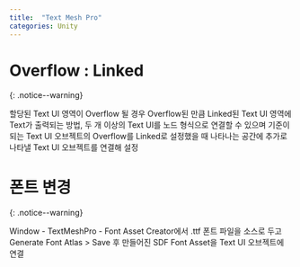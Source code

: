 ```yaml
---
title:  "Text Mesh Pro"
categories: Unity
---
```


# Overflow : Linked
{: .notice--warning}

할당된 Text UI 영역이 Overflow 될 경우 Overflow된 만큼 
Linked된 Text UI 영역에 Text가 출력되는 방법, 
두 개 이상의 Text UI를 노드 형식으로 연결할 수 있으며 
기준이 되는 Text UI 오브젝트의 Overflow를 Linked로 설정했을 때 
나타나는 공간에 추가로 나타낼 Text UI 오브젝트를 연결해 설정

# 폰트 변경
{: .notice--warning}

Window - TextMeshPro - Font Asset Creator에서 
.ttf 폰트 파일을 소스로 두고 Generate Font Atlas > Save 후 
만들어진 SDF Font Asset을 Text UI 오브젝트에 연결